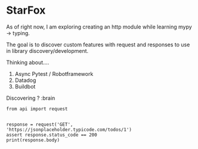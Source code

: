 # StarFox


As of right now, I am exploring creating an http module while learning mypy -> typing.

The goal is to discover custom features with request and responses to use in library discovery/development.

Thinking about....

1. Async Pytest / Robotframework
2. Datadog
3. Buildbot

Discovering ? :brain


```
from api import request


response = request('GET', 'https://jsonplaceholder.typicode.com/todos/1')
assert response.status_code == 200
print(response.body)
```